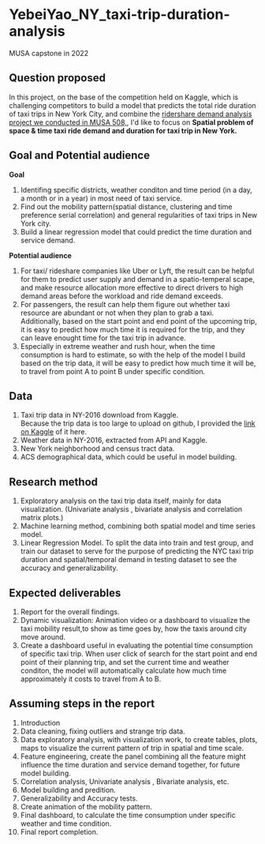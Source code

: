 # YebeiYao_NY_taxi-trip-duration-analysis
MUSA capstone in 2022 

## Question proposed
In this project, on the base of the competition held on Kaggle, which is challenging competitors to build a model that predicts the total ride duration of taxi trips in New York City, and combine the [ridershare demand analysis project we conducted in MUSA 508,](https://urbanspatial.github.io/PublicPolicyAnalytics/predicting-rideshare-demand.html#conclusion---dispatch), I'd like to focus on **Spatial problem of space & time taxi ride demand and duration for taxi trip in New York.** 

## Goal and Potential audience
  **Goal**
  1. Identifing specific districts, weather conditon and time period (in a day, a month or in a year) in most need of taxi service.  
  2. Find out the mobility pattern(spatial distance, clustering and time preference serial correlation) and general regularities of taxi trips in New York city.  
  3. Build a linear regression model that could predict the time duration and service demand.  
 
 
  **Potential audience**  
  1. For taxi/ rideshare companies like Uber or Lyft, the result can be helpful for them to predict user supply and demand in a spatio-temperal scape, and make resource allocation more effective to direct drivers to high demand areas before the workload and ride demand exceeds.  
  2. For passengers, the result can help them figure out whether taxi resource are abundant or not when they plan to grab a taxi.   
  Additionally, based on the start point and end point of the upcoming trip, it is easy to predict how much time it is required for the trip, and they can leave enought time for the taxi trip in advance.  
  3. Especially in extreme weather and rush hour, when the time consumption is hard to estimate, so with the help of the model I build based on the trip data, it will be easy to predict how much time it will be, to travel from point A to point B under specific condition.  


## Data 
  1. Taxi trip data in NY-2016 download from Kaggle.  
     Because the trip data is too large to upload on github, I provided the [link on Kaggle](https://www.kaggle.com/wti200/exploratory-analysis-nyc-taxi-trip#load) of it here.
  3. Weather data in NY-2016, extracted from API and Kaggle.  
  4. New York neighborhood and census tract data.  
  5. ACS demographical data, which could be useful in model building.  


## Research method
  1. Exploratory analysis on the taxi trip data itself, mainly for data visualization. (Univariate analysis , bivariate analysis and correlation matrix plots.)  
  2. Machine learning method, combining both spatial model and time series model.  
  3. Linear Regression Model. To split the data into train and test group, and train our dataset to serve for the purpose of predicting the NYC taxi trip duration and spatial/temporal demand in testing dataset to see the accuracy and generalizability.  


## Expected deliverables
  1. Report for the overall findings.  
  2. Dynamic visualization: Animation video or a dashboard to visualize the taxi mobility result,to show as time goes by, how the taxis around city move around.  
  3. Create a dashboard useful in evaluating the potential time consumption of specific taxi trip. When user click of search for the start point and end point of their planning trip, and set the current time and weather conditon, the model will automatically calculate how much time approximately it costs to travel from A to B.  

## Assuming steps in the report
  1. Introduction  
  2. Data cleaning, fixing outliers and strange trip data.  
  3. Data exploratory analysis, with visualization work, to create tables, plots, maps to visualize the current pattern of trip in spatial and time scale.  
  4. Feature engineering, create the panel combining all the feature might influence the time duration and service demand together, for future model building.  
  5. Correlation analysis, Univariate analysis , Bivariate analysis, etc.  
  6. Model building and predition.  
  7. Generalizability and Accuracy tests.  
  8. Create animation of the mobility pattern.  
  9. Final dashboard, to calculate the time consumption under specific weather and time condition.  
  10. Final report completion.  

